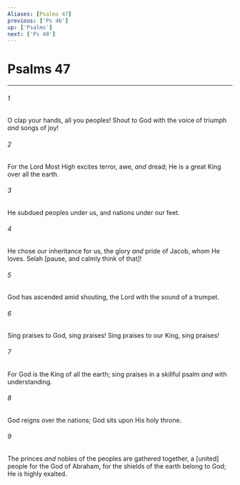 ```yaml
---
Aliases: [Psalms 47]
previous: ['Ps 46']
up: ['Psalms']
next: ['Ps 48']
---
```

# Psalms 47

***














###### 1 






O clap your hands, all you peoples! Shout to God with the voice of triumph _and_ songs of joy! 













###### 2 






For the Lord Most High excites terror, awe, _and_ dread; He is a great King over all the earth. 













###### 3 






He subdued peoples under us, and nations under our feet. 













###### 4 






He chose our inheritance for us, the glory _and_ pride of Jacob, whom He loves. Selah [pause, and calmly think of that]! 













###### 5 






God has ascended amid shouting, the Lord with the sound of a trumpet. 













###### 6 






Sing praises to God, sing praises! Sing praises to our King, sing praises! 













###### 7 






For God is the King of all the earth; sing praises in a skillful psalm _and_ with understanding. 













###### 8 






God reigns over the nations; God sits upon His holy throne. 













###### 9 






The princes _and_ nobles of the peoples are gathered together, a [united] people for the God of Abraham, for the shields of the earth belong to God; He is highly exalted.
